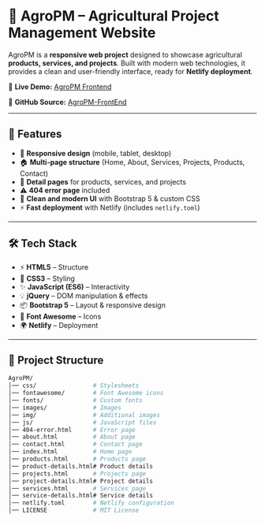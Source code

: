 # 🌱 AgroPM – Agricultural Project Management Website  

AgroPM is a **responsive web project** designed to showcase agricultural **products, services, and projects**. Built with modern web technologies, it provides a clean and user-friendly interface, ready for **Netlify deployment**.  

🔗 **Live Demo:** [AgroPM Frontend](https://agropm-frontend.netlify.app/)  

🔗 **GitHub Source:** [AgroPM-FrontEnd](https://github.com/Grelo-LLC/AgroPM-FrontEnd/)  

---

## 🚀 Features  

- 📱 **Responsive design** (mobile, tablet, desktop)  
- 🏠 **Multi-page structure** (Home, About, Services, Projects, Products, Contact)  
- 📝 **Detail pages** for products, services, and projects  
- ⚠️ **404 error page** included  
- 🎨 **Clean and modern UI** with Bootstrap 5 & custom CSS  
- ⚡ **Fast deployment** with Netlify (includes `netlify.toml`)  

---

## 🛠️ Tech Stack  

- ⚡ **HTML5** – Structure  
- 🎨 **CSS3** – Styling  
- ✨ **JavaScript (ES6)** – Interactivity  
- 💡 **jQuery** – DOM manipulation & effects  
- 📦 **Bootstrap 5** – Layout & responsive design  
- 🔗 **Font Awesome** – Icons  
- 🌍 **Netlify** – Deployment  

---

## 📂 Project Structure  

```bash
AgroPM/
│── css/                # Stylesheets
│── fontawesome/        # Font Awesome icons
│── fonts/              # Custom fonts
│── images/             # Images
│── img/                # Additional images
│── js/                 # JavaScript files
│── 404-error.html      # Error page
│── about.html          # About page
│── contact.html        # Contact page
│── index.html          # Home page
│── products.html       # Products page
│── product-details.html# Product details
│── projects.html       # Projects page
│── project-details.html# Project details
│── services.html       # Services page
│── service-details.html# Service details
│── netlify.toml        # Netlify configuration
│── LICENSE             # MIT License
```